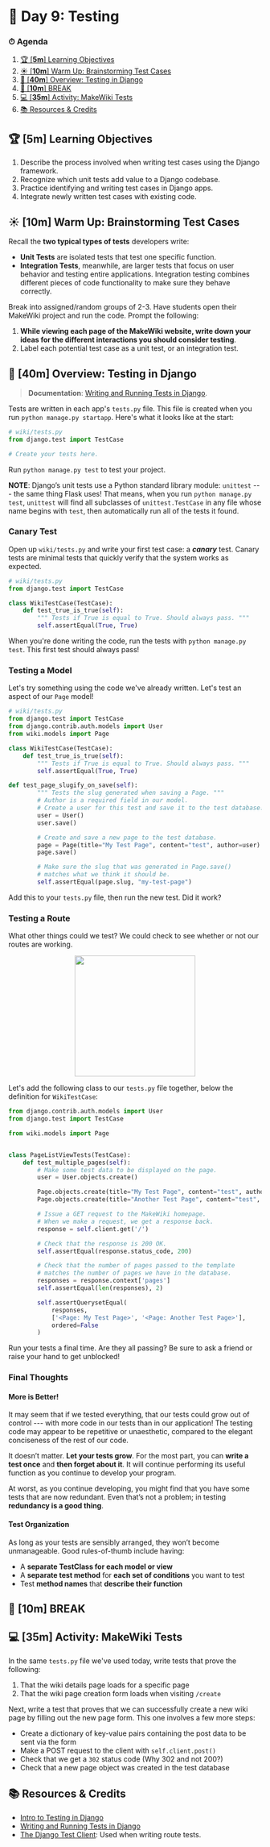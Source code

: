 # 📜 Day 9: Testing

### ⏱ Agenda

1. [🏆 [**5m**] Learning Objectives](#%f0%9f%8f%86-5m-learning-objectives)
2. [☀️ [**10m**] Warm Up: Brainstorming Test Cases](#%e2%98%80%ef%b8%8f-10m-warm-up-brainstorming-test-cases)
3. [📖 [**40m**] Overview: Testing in Django](#%f0%9f%93%96-40m-overview-testing-in-django)
4. [🌴 [**10m**] BREAK](#%f0%9f%8c%b4-10m-break)
5. [💻 [**35m**] Activity: MakeWiki Tests](#%f0%9f%92%bb-35m-activity-makewiki-tests)
6. [📚 Resources & Credits](#%f0%9f%93%9a-resources--credits)

## 🏆 [**5m**] Learning Objectives

1. Describe the process involved when writing test cases using the Django framework.
1. Recognize which unit tests add value to a Django codebase.
1. Practice identifying and writing test cases in Django apps.
1. Integrate newly written test cases with existing code.

## ☀️ [**10m**] Warm Up: Brainstorming Test Cases

Recall the **two typical types of tests** developers write:

- **Unit Tests** are isolated tests that test one specific function.
- **Integration Tests**, meanwhile, are larger tests that focus on user behavior and testing entire applications. Integration testing combines different pieces of code functionality to make sure they behave correctly.

Break into assigned/random groups of 2-3. Have students open their MakeWiki project and run the code. Prompt the following:

1. **While viewing each page of the MakeWiki website, write down your ideas for the different interactions you should consider testing**.
2. Label each potential test case as a unit test, or an integration test.

## 📖 [**40m**] Overview: Testing in Django

> **Documentation**: [Writing and Running Tests in Django].

Tests are written in each app's `tests.py` file. This file is created when you run `python manage.py startapp`. Here's what it looks like at the start:

```python
# wiki/tests.py
from django.test import TestCase

# Create your tests here.
```

Run `python manage.py test` to test your project.

**NOTE**: Django’s unit tests use a Python standard library module: `unittest` --- the same thing Flask uses! That means, when you run `python manage.py test`, `unittest` will find all subclasses of `unittest.TestCase` in any file whose name begins with `test`, then automatically run all of the tests it found.

### Canary Test

Open up `wiki/tests.py` and write your first test case: a **_canary_** test. Canary tests are minimal tests that quickly verify that the system works as expected.

```python
# wiki/tests.py
from django.test import TestCase

class WikiTestCase(TestCase):
    def test_true_is_true(self):
        """ Tests if True is equal to True. Should always pass. """
        self.assertEqual(True, True)
```

When you're done writing the code, run the tests with `python manage.py test`. This first test should always pass!

### Testing a Model

Let's try something using the code we've already written. Let's test an aspect of our `Page` model!

```python
# wiki/tests.py
from django.test import TestCase
from django.contrib.auth.models import User
from wiki.models import Page

class WikiTestCase(TestCase):
    def test_true_is_true(self):
        """ Tests if True is equal to True. Should always pass. """
        self.assertEqual(True, True)

def test_page_slugify_on_save(self):
        """ Tests the slug generated when saving a Page. """
        # Author is a required field in our model.
        # Create a user for this test and save it to the test database.
        user = User()
        user.save()

        # Create and save a new page to the test database.
        page = Page(title="My Test Page", content="test", author=user)
        page.save()

        # Make sure the slug that was generated in Page.save()
        # matches what we think it should be.
        self.assertEqual(page.slug, "my-test-page")
```

Add this to your `tests.py` file, then run the new test. Did it work?

### Testing a Route

What other things could we test? We could check to see whether or not our routes are working.


<p align="center"><img src="https://i.imgur.com/i91qZsF.png" width="240"></p>

Let's add the following class to our `tests.py` file together, below the definition for `WikiTestCase`:

```python
from django.contrib.auth.models import User
from django.test import TestCase

from wiki.models import Page


class PageListViewTests(TestCase):
    def test_multiple_pages(self):
        # Make some test data to be displayed on the page.
        user = User.objects.create()

        Page.objects.create(title="My Test Page", content="test", author=user)
        Page.objects.create(title="Another Test Page", content="test", author=user)

        # Issue a GET request to the MakeWiki homepage.
        # When we make a request, we get a response back.
        response = self.client.get('/')

        # Check that the response is 200 OK.
        self.assertEqual(response.status_code, 200)

        # Check that the number of pages passed to the template
        # matches the number of pages we have in the database.
        responses = response.context['pages']
        self.assertEqual(len(responses), 2)

        self.assertQuerysetEqual(
            responses,
            ['<Page: My Test Page>', '<Page: Another Test Page>'],
            ordered=False
        )
```

Run your tests a final time. Are they all passing? Be sure to ask a friend or raise your hand to get unblocked!

### Final Thoughts

#### More is Better!

It may seem that if we tested everything, that our tests could grow out of control --- with more code in our tests than in our application! The testing code may appear to be repetitive or unaesthetic, compared to the elegant conciseness of the rest of our code.

It doesn’t matter. **Let your tests grow**. For the most part, you can **write a test once** and **then forget about it**. It will continue performing its useful function as you continue to develop your program.

At worst, as you continue developing, you might find that you have some tests that are now redundant. Even that’s not a problem; in testing **redundancy is a good thing**.

#### Test Organization

As long as your tests are sensibly arranged, they won’t become unmanageable. Good rules-of-thumb include having:

- A **separate TestClass for each model or view**
- A **separate test method** for **each set of conditions** you want to test
- Test **method names** that **describe their function**

## 🌴 [**10m**] BREAK

## 💻 [**35m**] Activity: MakeWiki Tests

In the same `tests.py` file we've used today, write tests that prove the following:

1. That the wiki details page loads for a specific page
1. That the wiki page creation form loads when visiting `/create`

Next, write a test that proves that we can successfully create a new wiki page by filling out the new page form. This one involves a few more steps:

- Create a dictionary of key-value pairs containing the post data to be sent via the form
- Make a POST request to the client with `self.client.post()`
- Check that we get a `302` status code (Why 302 and not 200?)
- Check that a new page object was created in the test database

## 📚 Resources & Credits

- [Intro to Testing in Django]
- [Writing and Running Tests in Django]
- [The Django Test Client](https://docs.djangoproject.com/en/2.2/topics/testing/tools/): Used when writing route tests.

[Intro to Testing in Django]: https://realpython.com/testing-in-django-part-1-best-practices-and-examples/
[Writing and Running Tests in Django]: https://docs.djangoproject.com/en/2.2/topics/testing/overview/

